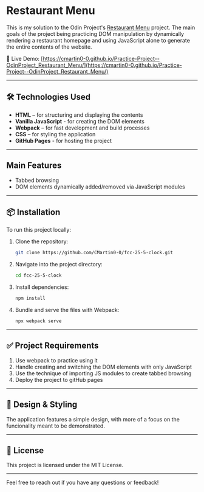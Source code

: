 

# Restaurant Menu

This is my solution to the Odin Project's [Restaurant Menu](https://www.theodinproject.com/lessons/node-path-javascript-restaurant-page) project. The main goals of the project being practicing DOM manipulation by dynamically rendering a restaurant homepage and using JavaScript alone to generate the entire contents of the website.

🔗 Live Demo: [https://cmartin0-0.github.io/Practice-Project--OdinProject_Restaurant_Menu/](https://cmartin0-0.github.io/Practice-Project--OdinProject_Restaurant_Menu/)

---

## 🛠️ Technologies Used

* **HTML** – for structuring and displaying the contents
* **Vanilla JavaScript** - for creating the DOM elements 
* **Webpack** – for fast development and build processes
* **CSS** – for styling the application
* **GitHub Pages** - for hosting the project

---

##   Main Features

* Tabbed browsing
* DOM elements dynamically added/removed via JavaScript modules

---

## 📦 Installation

To run this project locally:

1. Clone the repository:

   ```bash
   git clone https://github.com/CMartin0-0/fcc-25-5-clock.git
   ```



2. Navigate into the project directory:

   ```bash
   cd fcc-25-5-clock
   ```



3. Install dependencies:

   ```bash
   npm install
   ```



4. Bundle and serve the files with Webpack:

   ```bash
   npx webpack serve
   ```




---

## ✅ Project Requirements

1. Use webpack to practice using it
2. Handle creating and switching the DOM elements with only JavaScript
3. Use the technique of importing JS modules to create tabbed browsing
4. Deploy the project to gitHub pages

---

## 🎨 Design & Styling

The application features a simple design, with more of a focus on the funcionality meant to be demonstrated.

---

## 📄 License

This project is licensed under the MIT License.

---

Feel free to reach out if you have any questions or feedback!
